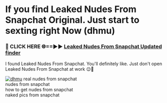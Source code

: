 # If you find Leaked Nudes From Snapchat Original. Just start to sexting right Now (dhmu)

<h3>🔴 CLICK HERE 🌐==►► <a href="https://tinyurl.com/mtbk5fxa" rel="nofollow">Leaked Nudes From Snapchat Updated finder</a></h3>

I found Leaked Nudes From Snapchat. You'll definitely like. Just don't open Leaked Nudes From Snapchat at work 😉💬

[![dhmu](https://i.imgur.com/Q8WKrnY.jpeg)](https://tinyurl.com/mtbk5fxa)
real nudes from snapchat<br>
nudes from snapchat<br>
how to get nudes from snapchat<br>
naked pics from snapchat
